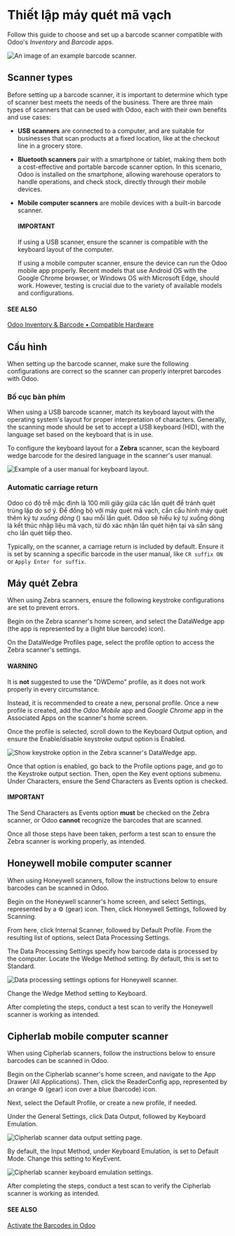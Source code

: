 # Thiết lập máy quét mã vạch

<a id="barcode-setup-hardware"></a>

Follow this guide to choose and set up a barcode scanner compatible with Odoo's *Inventory* and
*Barcode* apps.

![An image of an example barcode scanner.](applications/inventory_and_mrp/barcode/setup/hardware/barcode-scanner.png)

## Scanner types

Before setting up a barcode scanner, it is important to determine which type of scanner best meets
the needs of the business. There are three main types of scanners that can be used with Odoo, each
with their own benefits and use cases:

- **USB scanners** are connected to a computer, and are suitable for businesses that scan products
  at a fixed location, like at the checkout line in a grocery store.
- **Bluetooth scanners** pair with a smartphone or tablet, making them both a cost-effective and
  portable barcode scanner option. In this scenario, Odoo is installed on the smartphone, allowing
  warehouse operators to handle operations, and check stock, directly through their mobile devices.
- **Mobile computer scanners** are mobile devices with a built-in barcode scanner.

  #### IMPORTANT
  If using a USB scanner, ensure the scanner is compatible with the keyboard layout of the
  computer.

  If using a mobile computer scanner, ensure the device can run the Odoo mobile app properly.
  Recent models that use Android OS with the Google Chrome browser, or Windows OS with Microsoft
  Edge, should work. However, testing is crucial due to the variety of available models and
  configurations.

#### SEE ALSO
[Odoo Inventory & Barcode • Compatible Hardware](https://www.odoo.com/app/inventory-hardware)

## Cấu hình

When setting up the barcode scanner, make sure the following configurations are correct so the
scanner can properly interpret barcodes with Odoo.

### Bố cục bàn phím

When using a USB barcode scanner, match its keyboard layout with the operating system's layout for
proper interpretation of characters. Generally, the scanning mode should be set to accept a USB
keyboard (HID), with the language set based on the keyboard that is in use.

To configure the keyboard layout for a **Zebra** scanner, scan the keyboard wedge barcode for the
desired language in the scanner's user manual.

![Example of a user manual for keyboard layout.](applications/inventory_and_mrp/barcode/setup/hardware/keyboard-barcode.png)

### Automatic carriage return

Odoo có độ trễ mặc định là 100 mili giây giữa các lần quét để tránh quét trùng lặp do sơ ý. Để đồng bộ với máy quét mã vạch, cần cấu hình máy quét thêm ký tự *xuống dòng* () sau mỗi lần quét. Odoo sẽ hiểu ký tự xuống dòng là kết thúc nhập liệu mã vạch, từ đó xác nhận lần quét hiện tại và sẵn sàng cho lần quét tiếp theo.

Typically, on the scanner, a carriage return is included by default. Ensure it is set by scanning a
specific barcode in the user manual, like `CR suffix ON` or `Apply Enter for suffix`.

## Máy quét Zebra

When using Zebra scanners, ensure the following keystroke configurations are set to prevent errors.

Begin on the Zebra scanner's home screen, and select the DataWedge app (the app is
represented by a (light blue barcode) icon).

On the DataWedge Profiles page, select the profile option to access the Zebra scanner's
settings.

#### WARNING
It is **not** suggested to use the "DWDemo" profile, as it does not work properly in every
circumstance.

Instead, it is recommended to create a new, personal profile. Once a new profile is created, add
the *Odoo Mobile* app and *Google Chrome* app in the Associated Apps on the scanner's
home screen.

Once the profile is selected, scroll down to the Keyboard Output option, and ensure the
Enable/disable keystroke output option is Enabled.

![Show keystroke option in the Zebra scanner's DataWedge app.](applications/inventory_and_mrp/barcode/setup/hardware/enable-keystroke.png)

Once that option is enabled, go back to the Profile options page, and go to the
Keystroke output section. Then, open the Key event options submenu. Under
Characters, ensure the Send Characters as Events option is checked.

#### IMPORTANT
The Send Characters as Events option **must** be checked on the Zebra scanner, or
Odoo **cannot** recognize the barcodes that are scanned.

Once all those steps have been taken, perform a test scan to ensure the Zebra scanner is working
properly, as intended.

## Honeywell mobile computer scanner

When using Honeywell scanners, follow the instructions below to ensure barcodes can be scanned in
Odoo.

Begin on the Honeywell scanner's home screen, and select Settings, represented by a
⚙️ (gear) icon. Then, click Honeywell Settings, followed by
Scanning.

From here, click Internal Scanner, followed by Default Profile. From the
resulting list of options, select Data Processing Settings.

The Data Processing Settings specify how barcode data is processed by the computer.
Locate the Wedge Method setting. By default, this is set to Standard.

![Data processing settings options for Honeywell scanner.](applications/inventory_and_mrp/barcode/setup/hardware/hardware-honeywell-settings.png)

Change the Wedge Method setting to Keyboard.

After completing the steps, conduct a test scan to verify the Honeywell scanner is working as
intended.

## Cipherlab mobile computer scanner

When using Cipherlab scanners, follow the instructions below to ensure barcodes can be scanned in
Odoo.

Begin on the Cipherlab scanner's home screen, and navigate to the App Drawer (All
Applications). Then, click the ReaderConfig app, represented by an orange
⚙️ (gear) icon over a blue (barcode) icon.

Next, select the Default Profile, or create a new profile, if needed.

Under the General Settings, click Data Output, followed by
Keyboard Emulation.

![Cipherlab scanner data output setting page.](applications/inventory_and_mrp/barcode/setup/hardware/hardware-cipherlab-settings.png)

By default, the Input Method, under Keyboard Emulation, is set to
Default Mode. Change this setting to KeyEvent.

![Cipherlab scanner keyboard emulation settings.](applications/inventory_and_mrp/barcode/setup/hardware/hardware-cipherlab-emulation.png)

After completing the steps, conduct a test scan to verify the Cipherlab scanner is working as
intended.

#### SEE ALSO
[Activate the Barcodes in Odoo](software.md)
